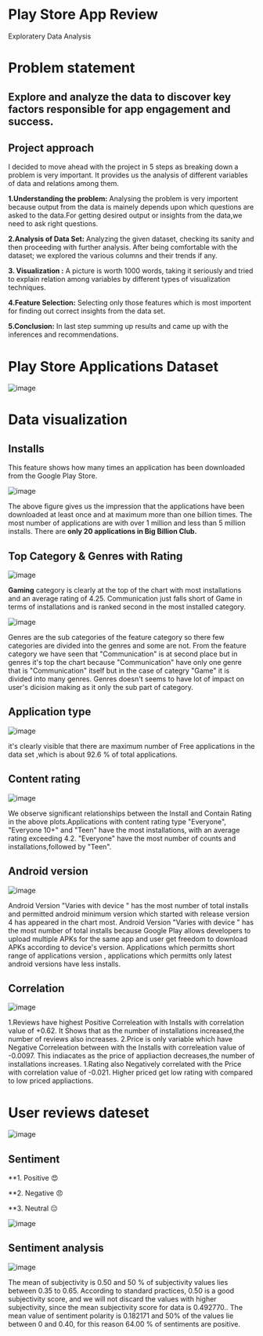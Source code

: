 # Play Store App Review
Exploratery Data Analysis

# Problem statement
## Explore and analyze the data to discover key factors responsible for app engagement and success.

## Project approach
I decided to move ahead with the project in 5 steps as breaking down a problem is very important. It provides us the analysis of different variables of data and relations among them.

**1.Understanding the problem:** Analysing the problem is very importent because output from the data is mainely depends upon which questions are asked to the data.For getting desired output or insights from the data,we need to ask right questions.

**2.Analysis of Data Set:** Analyzing the given dataset, checking its sanity and then proceeding with further analysis. After being comfortable with the dataset; we explored the various columns and their trends if any.

**3. Visualization :** A picture is worth 1000 words, taking it seriously and tried to explain relation among variables by different types of visualization techniques.

**4.Feature Selection:** Selecting only those features which is most importent for finding out correct insights from the data set.

**5.Conclusion:** In last step summing up results and came up with the inferences and recommendations.

# Play Store Applications Dataset

![image](https://user-images.githubusercontent.com/87980985/210269652-caf2f377-64a2-4091-a7cc-259174321af0.png)

# Data visualization

##  **Installs** 
  This feature shows how many times an application has been downloaded from the Google Play Store.
  
  ![image](https://user-images.githubusercontent.com/87980985/210270704-62dd5891-0bd3-4f18-8fff-68442a5bf6c0.png)
  
The above figure gives us the impression that the applications have been downloaded at least once and at maximum more than one billion times.
The most number of applications are with over 1 million and less than 5 million installs.
There are **only 20 applications in Big Billion Club.**

## **Top Category & Genres with Rating**

![image](https://user-images.githubusercontent.com/87980985/210270956-0a5458d7-d96a-482b-b10b-0dc7a4e9cdf0.png)

**Gaming** category is clearly at the top of the chart with most installations and an average rating of 4.25.
Communication just falls short of Game in terms of installations and is ranked second in the most installed category.

![image](https://user-images.githubusercontent.com/87980985/210271106-73b31e1c-ced5-470e-830b-4e41c31cc7b9.png)

Genres are the sub categories of the feature category so there few categories are divided into the genres and some are not.
From the feature category we have seen that "Communication" is at second place but in genres it's top the chart because "Communication" have only one genre that is "Communication" itself but in the case of categry "Game" it is divided into many genres.
Genres doesn't seems to have lot of impact on user's dicision making as it only the sub part of category.

## **Application type**

![image](https://user-images.githubusercontent.com/87980985/210271299-54be0f5d-ea5e-4089-bbec-490ee643c1a4.png)

it's clearly visible that there are maximum number of Free applications in the data set ,which is about 92.6 % of total applications.

## **Content rating**

![image](https://user-images.githubusercontent.com/87980985/210271504-4cda1fc5-a51e-41c1-8c60-50efa693ac64.png)

We observe significant relationships between the Install and Contain Rating in the above plots.Applications with content rating type "Everyone", "Everyone 10+" and "Teen" have the most installations, with an average rating exceeding 4.2.
"Everyone" have the most number of counts and installations,followed by "Teen".

## **Android version**

![image](https://user-images.githubusercontent.com/87980985/210271653-2d9a5f84-c479-472c-a835-31ebb35e80b0.png)

Android Version "Varies with device " has the most number of total installs and permitted android minimum version which started with release version 4 has appeared in the chart most.
Android Version "Varies with device " has the most number of total installs because Google Play allows developers to upload multiple APKs for the same app and user get freedom to download APKs according to device's version.
Applications which permitts short range of applications version , applications which permitts only latest android versions have less installs.

## **Correlation**

![image](https://user-images.githubusercontent.com/87980985/210271736-6151ea30-0a28-4056-88ff-3c04eee3e386.png)


1.Reviews have highest Positive Correleation with Installs with correlation value of +0.62.
It Shows that as the number of installations increased,the number of reviews also increases.
2.Price is only variable which have Negative Correleation between with the Installs with correleation value of -0.0097.
This indiacates as the price of appliaction decreases,the number of installations increases.
1.Rating also Negatively correlated with the Price with correlation value of -0.021.
Higher priced get low rating with compared to low priced appliactions.


# User reviews dateset

![image](https://user-images.githubusercontent.com/87980985/210269852-a5b3ee3e-85a3-48cd-9af0-e0d5710b1dd4.png)


## **Sentiment**
**1. Positive 😍

**2. Negative 😠

**3. Neutral 😑

![image](https://user-images.githubusercontent.com/87980985/210271797-b5cdae00-b5fa-43bf-99eb-c1f852d2b2ec.png)

## **Sentiment analysis**

![image](https://user-images.githubusercontent.com/87980985/210271883-a8097c81-be81-45dd-8bba-feef656c22a3.png)

The mean of subjectivity is 0.50 and 50 % of subjectivity values lies between 0.35 to 0.65.
According to standard practices, 0.50 is a good subjectivity score, and we will not discard the values with higher subjectivity, since the mean subjectivity score for data is 0.492770..
The mean value of sentiment polarity is 0.182171 and 50% of the values lie between 0 and 0.40, for this reason 64.00 % of sentiments are positive.

